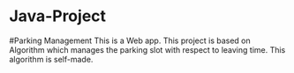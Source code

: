 # Java-Project
#Parking Management
      This is a Web app. This project is based on Algorithm which manages the
parking slot with respect to leaving time. This algorithm is self-made.
